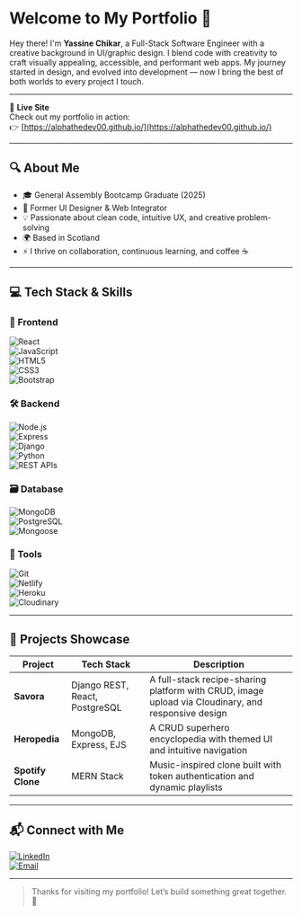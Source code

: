 # Welcome to My Portfolio 👋

Hey there! I'm **Yassine Chikar**, a Full-Stack Software Engineer with a creative background in UI/graphic design. I blend code with creativity to craft visually appealing, accessible, and performant web apps. My journey started in design, and evolved into development — now I bring the best of both worlds to every project I touch.

---

📍 **Live Site**  
Check out my portfolio in action:  
👉 [https://alphathedev00.github.io/](https://alphathedev00.github.io/)

---

## 🔍 About Me

- 🎓 General Assembly Bootcamp Graduate (2025)
- 💼 Former UI Designer & Web Integrator
- 💡 Passionate about clean code, intuitive UX, and creative problem-solving
- 🌍 Based in Scotland
- ⚡ I thrive on collaboration, continuous learning, and coffee ☕️

---

## 💻 Tech Stack & Skills

### 🧩 Frontend  
![React](https://img.shields.io/badge/-React-61DAFB?style=flat&logo=react)  
![JavaScript](https://img.shields.io/badge/-JavaScript-F7DF1E?style=flat&logo=javascript&logoColor=000)  
![HTML5](https://img.shields.io/badge/-HTML5-E34F26?style=flat&logo=html5&logoColor=ffffff)  
![CSS3](https://img.shields.io/badge/-CSS3-1572B6?style=flat&logo=css3)  
![Bootstrap](https://img.shields.io/badge/-Bootstrap-7952B3?style=flat&logo=bootstrap&logoColor=ffffff)

### 🛠️ Backend  
![Node.js](https://img.shields.io/badge/-Node.js-339933?style=flat&logo=node.js&logoColor=ffffff)  
![Express](https://img.shields.io/badge/-Express-000000?style=flat&logo=express&logoColor=ffffff)  
![Django](https://img.shields.io/badge/-Django-092E20?style=flat&logo=django&logoColor=ffffff)  
![Python](https://img.shields.io/badge/-Python-3776AB?style=flat&logo=python&logoColor=ffffff)  
![REST APIs](https://img.shields.io/badge/-REST%20APIs-FF6F61?style=flat)

### 🗃️ Database  
![MongoDB](https://img.shields.io/badge/-MongoDB-47A248?style=flat&logo=mongodb&logoColor=ffffff)  
![PostgreSQL](https://img.shields.io/badge/-PostgreSQL-336791?style=flat&logo=postgresql)  
![Mongoose](https://img.shields.io/badge/-Mongoose-800000?style=flat)

### 🧰 Tools  
![Git](https://img.shields.io/badge/-Git-F05032?style=flat&logo=git&logoColor=ffffff)  
![Netlify](https://img.shields.io/badge/-Netlify-00C7B7?style=flat&logo=netlify&logoColor=ffffff)  
![Heroku](https://img.shields.io/badge/-Heroku-430098?style=flat&logo=heroku&logoColor=ffffff)  
![Cloudinary](https://img.shields.io/badge/-Cloudinary-3448C5?style=flat&logo=cloudinary&logoColor=ffffff)

---

## 📂 Projects Showcase

| Project | Tech Stack | Description |
|--------|------------|-------------|
| **Savora** | Django REST, React, PostgreSQL | A full-stack recipe-sharing platform with CRUD, image upload via Cloudinary, and responsive design |
| **Heropedia** | MongoDB, Express, EJS | A CRUD superhero encyclopedia with themed UI and intuitive navigation |
| **Spotify Clone** | MERN Stack | Music-inspired clone built with token authentication and dynamic playlists |

---

## 📬 Connect with Me

[![LinkedIn](https://img.shields.io/badge/-LinkedIn-0A66C2?style=flat&logo=linkedin&logoColor=ffffff)](https://linkedin.com/in/yassinechikar)  
[![Email](https://img.shields.io/badge/-Email-D14836?style=flat&logo=gmail&logoColor=ffffff)](mailto:yassine.chikar@outlook.com)

---

> Thanks for visiting my portfolio! Let’s build something great together. 🚀

